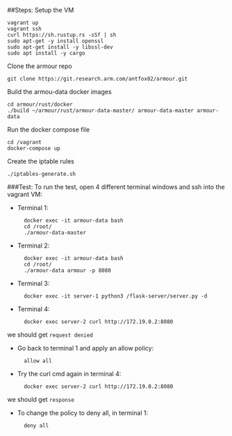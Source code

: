 ##Steps:
Setup the VM

	vagrant up
	vagrant ssh
	curl https://sh.rustup.rs -sSf | sh
	sudo apt-get -y install openssl
	sudo apt-get install -y libssl-dev
	sudo apt install -y cargo
Clone the armour repo

	git clone https://git.research.arm.com/antfox02/armour.git
Build the armou-data docker images

	cd armour/rust/docker
	./build ~/armour/rust/armour-data-master/ armour-data-master armour-data
Run the docker compose file

	cd /vagrant
	docker-compose up
Create the iptable rules

	./iptables-generate.sh
###Test:
To run the test, open 4 different terminal windows and ssh into the vagrant VM:

- Terminal 1:

		docker exec -it armour-data bash
		cd /root/
		./armour-data-master
- Terminal 2:

		docker exec -it armour-data bash
		cd /root/	
		./armour-data armour -p 8080
- Terminal 3:

		docker exec -it server-1 python3 /flask-server/server.py -d
- Terminal 4:

		docker exec server-2 curl http://172.19.0.2:8080
we should get `request denied`

- Go back to terminal 1 and apply an allow policy:

		allow all
- Try the curl cmd again in terminal 4:

		docker exec server-2 curl http://172.19.0.2:8080
	
we should get `response`

- To change the policy to deny all, in terminal 1:

		deny all